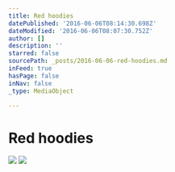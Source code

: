 ```yaml
---
title: Red hoodies
datePublished: '2016-06-06T08:14:30.698Z'
dateModified: '2016-06-06T08:07:30.752Z'
author: []
description: ''
starred: false
sourcePath: _posts/2016-06-06-red-hoodies.md
inFeed: true
hasPage: false
inNav: false
_type: MediaObject

---
```

# Red hoodies
![](https://the-grid-user-content.s3-us-west-2.amazonaws.com/5db66925-202d-4cd1-b388-b116ccd5c462.jpg)
![](https://the-grid-user-content.s3-us-west-2.amazonaws.com/157c9515-38da-4d60-92bf-42f7eb81b482.jpg)